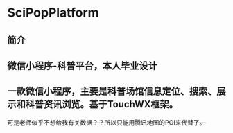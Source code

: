 # SciPopPlatform
## 简介
  微信小程序-科普平台，本人毕业设计
---
  一款微信小程序，主要是科普场馆信息定位、搜索、展示和科普资讯浏览。基于TouchWX框架。
---
~~可是老师似乎不想给我有关数据？？所以只能用腾讯地图的POI来代替了。~~
